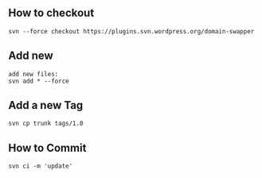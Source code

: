 ## How to checkout 

```
svn --force checkout https://plugins.svn.wordpress.org/domain-swapper 
```

## Add new 
```
add new files: 
svn add * --force
```

## Add a new Tag
```
svn cp trunk tags/1.0
```

## How to Commit 
```
svn ci -m 'update'
```
